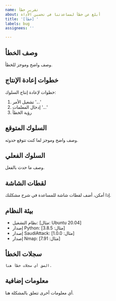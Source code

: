 ```yaml
---
name: تقرير خطأ
about: أبلغ عن خطأ لمساعدتنا في تحسين الأداة
title: '[خطأ] '
labels: bug
assignees: ''

---
```


## وصف الخطأ
وصف واضح وموجز للخطأ.

## خطوات إعادة الإنتاج
خطوات لإعادة إنتاج السلوك:
1. تشغيل الأمر '...'
2. إدخال المعلمات '...'
3. رؤية الخطأ

## السلوك المتوقع
وصف واضح وموجز لما كنت تتوقع حدوثه.

## السلوك الفعلي
وصف ما حدث بالفعل.

## لقطات الشاشة
إذا أمكن، أضف لقطات شاشة للمساعدة في شرح مشكلتك.

## بيئة النظام
 - نظام التشغيل: [مثال: Ubuntu 20.04]
 - إصدار Python: [مثال: 3.8.5]
 - إصدار SaudiAttack: [مثال: 1.0.0]
 - إصدار Nmap: [مثال: 7.91]

## سجلات الخطأ
```
الصق أي سجلات خطأ هنا.
```

## معلومات إضافية
أي معلومات أخرى تتعلق بالمشكلة هنا.